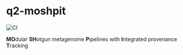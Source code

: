 # q2-moshpit
![CI](https://github.com/bokulich-lab/q2-moshpit/actions/workflows/ci.yml/badge.svg)

**MO**dular **SH**otgun metagenome **P**ipelines with **I**ntegrated provenance **T**racking
